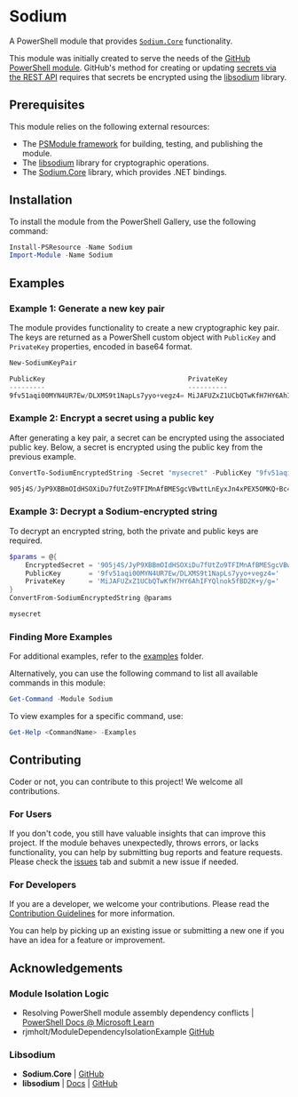 # Sodium

A PowerShell module that provides [`Sodium.Core`](https://github.com/ektrah/libsodium-core) functionality.

This module was initially created to serve the needs of the [GitHub PowerShell module](https://github.com/PSModule/GitHub).
GitHub's method for creating or updating [secrets via the REST API](https://docs.github.com/en/rest/guides/encrypting-secrets-for-the-rest-api?apiVersion=2022-11-28#example-encrypting-a-secret-using-c)
requires that secrets be encrypted using the [libsodium](https://github.com/jedisct1/libsodium) library.

## Prerequisites

This module relies on the following external resources:

- The [PSModule framework](https://github.com/PSModule) for building, testing, and publishing the module.
- The [libsodium](https://github.com/jedisct1/libsodium) library for cryptographic operations.
- The [Sodium.Core](https://github.com/ektrah/libsodium-core) library, which provides .NET bindings.

## Installation

To install the module from the PowerShell Gallery, use the following command:

```powershell
Install-PSResource -Name Sodium
Import-Module -Name Sodium
```

## Examples

### Example 1: Generate a new key pair

The module provides functionality to create a new cryptographic key pair.
The keys are returned as a PowerShell custom object with `PublicKey` and `PrivateKey` properties, encoded in base64 format.

```powershell
New-SodiumKeyPair

PublicKey                                    PrivateKey
---------                                    ----------
9fv51aqi00MYN4UR7Ew/DLXMS9t1NapLs7yyo+vegz4= MiJAFUZxZ1UCbQTwKfH7HY6AhIFYQlnok5fBD2K+y/g=
```

### Example 2: Encrypt a secret using a public key

After generating a key pair, a secret can be encrypted using the associated public key.
Below, a secret is encrypted using the public key from the previous example.

```powershell
ConvertTo-SodiumEncryptedString -Secret "mysecret" -PublicKey "9fv51aqi00MYN4UR7Ew/DLXMS9t1NapLs7yyo+vegz4="

905j4S/JyP9XBBmOIdHSOXiDu7fUtZo9TFIMnAfBMESgcVBwttLnEyxJn4xPEX5OMKQ+Bc4P6Hg=
```

### Example 3: Decrypt a Sodium-encrypted string

To decrypt an encrypted string, both the private and public keys are required.

```powershell
$params = @{
    EncryptedSecret = '905j4S/JyP9XBBmOIdHSOXiDu7fUtZo9TFIMnAfBMESgcVBwttLnEyxJn4xPEX5OMKQ+Bc4P6Hg='
    PublicKey       = '9fv51aqi00MYN4UR7Ew/DLXMS9t1NapLs7yyo+vegz4='
    PrivateKey      = 'MiJAFUZxZ1UCbQTwKfH7HY6AhIFYQlnok5fBD2K+y/g='
}
ConvertFrom-SodiumEncryptedString @params

mysecret
```

### Finding More Examples

For additional examples, refer to the [examples](examples) folder.

Alternatively, you can use the following command to list all available commands in this module:

```powershell
Get-Command -Module Sodium
```

To view examples for a specific command, use:

```powershell
Get-Help <CommandName> -Examples
```

## Contributing

Coder or not, you can contribute to this project! We welcome all contributions.

### For Users

If you don't code, you still have valuable insights that can improve this project.
If the module behaves unexpectedly, throws errors, or lacks functionality, you can help by submitting bug reports and feature requests.
Please check the [issues](https://github.com/PSModule/Sodium/issues) tab and submit a new issue if needed.

### For Developers

If you are a developer, we welcome your contributions.
Please read the [Contribution Guidelines](CONTRIBUTING.md) for more information.

You can help by picking up an existing issue or submitting a new one if you have an idea for a feature or improvement.

## Acknowledgements

### Module Isolation Logic

- Resolving PowerShell module assembly dependency conflicts | [PowerShell Docs @ Microsoft Learn](https://learn.microsoft.com/en-us/powershell/scripting/dev-cross-plat/resolving-dependency-conflicts?view=powershell-7.4#more-robust-solutions)
- rjmholt/ModuleDependencyIsolationExample [GitHub](https://github.com/rjmholt/ModuleDependencyIsolationExample)

### Libsodium

- **Sodium.Core** | [GitHub](https://github.com/ektrah/libsodium-core)
- **libsodium** | [Docs](https://doc.libsodium.org/) | [GitHub](https://github.com/jedisct1/libsodium)
